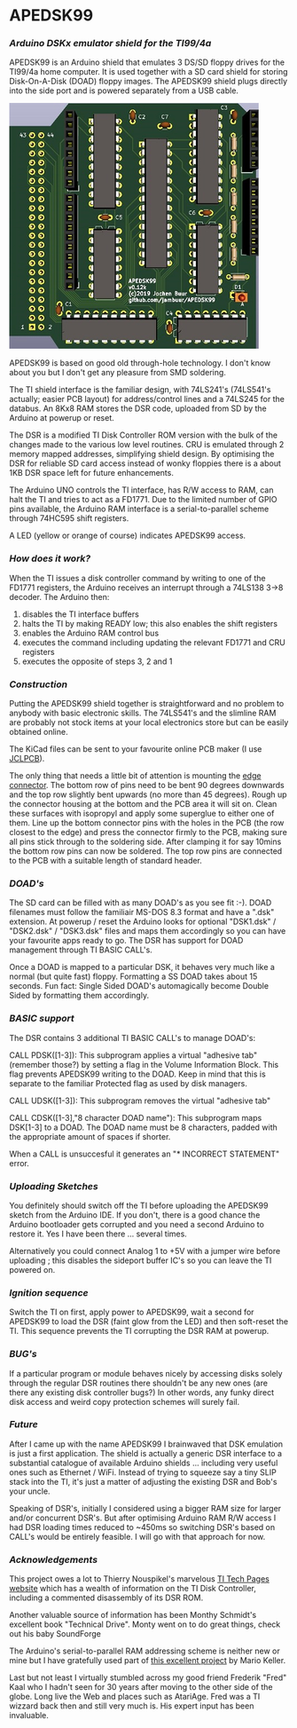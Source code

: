 # APEDSK99
### *Arduino DSKx emulator shield for the TI99/4a*

APEDSK99 is an Arduino shield that emulates 3 DS/SD floppy drives for the TI99/4a home computer. It is used together with a SD card shield for storing Disk-On-A-Disk (DOAD) floppy images. The APEDSK99 shield plugs directly into the side port and is powered separately from a USB cable. 

![KiCAD 3D view](img/APEDSK-AU-GH.jpg)

APEDSK99 is based on good old through-hole technology. I don't know about you but I don't get any pleasure from SMD soldering.

The TI shield interface is the familiar design, with 74LS241's (74LS541's actually; easier PCB layout) for address/control lines and a 74LS245 for the databus. An 8Kx8 RAM stores the DSR code, uploaded from SD by the Arduino at powerup or reset.  

The DSR is a modified TI Disk Controller ROM version with the bulk of the changes made to the various low level routines. CRU is emulated through 2 memory mapped addresses, simplifying shield design. By optimising the DSR for reliable SD card access instead of wonky floppies there is a about 1KB DSR space left for future enhancements.

The Arduino UNO controls the TI interface, has R/W access to RAM, can halt the TI and tries to act as a FD1771. Due to the limited number of GPIO pins available, the Arduino RAM interface is a serial-to-parallel scheme through 74HC595 shift registers. 

A LED (yellow or orange of course) indicates APEDSK99 access.

### *How does it work?*

When the TI issues a disk controller command by writing to one of the FD1771 registers, the Arduino receives an interrupt through a 74LS138 3->8 decoder.  The Arduino then:

1. disables the TI interface buffers
2. halts the TI by making READY low; this also enables the shift registers
3. enables the Arduino RAM control bus
4. executes the command including updating the relevant FD1771 and CRU registers
5. executes the opposite of steps 3, 2 and 1

### *Construction*

Putting the APEDSK99 shield together is straightforward and no problem to anybody with basic electronic skills. The 74LS541's and the slimline RAM are probably not stock items at your local electronics store but can be easily obtained online.

The KiCad files can be sent to your favourite online PCB maker (I use [JCLPCB](https://jlcpcb.com/)).

The only thing that needs a little bit of attention is mounting the [edge connector](https://www.ebay.com/itm/5pc-Industrial-Card-Edge-Slot-Socket-Connector-22x2P-44P-2-54mm-0-1-3A-240-44/140888520037?ssPageName=STRK%3AMEBIDX%3AIT&_trksid=p2057872.m2749.l2649). The bottom row of pins need to be bent 90 degrees downwards and the top row slightly bent upwards (no more than 45 degrees). Rough up the connector housing at the bottom and the PCB area it will sit on. Clean these surfaces with isopropyl and apply some superglue to either one of them. Line up the bottom connector pins with the holes in the PCB (the row closest to the edge) and press the connector firmly to the PCB, making sure all pins stick through to the soldering side. After clamping it for say 10mins the bottom row pins can now be soldered. The top row pins are connected to the PCB with a suitable length of standard header.

### *DOAD's*

The SD card can be filled with as many DOAD's as you see fit :-). DOAD filenames must follow the familiair MS-DOS 8.3 format and have a  ".dsk" extension. At powerup / reset the Arduino looks for optional "DSK1.dsk" / "DSK2.dsk" / "DSK3.dsk" files and maps them accordingly so you can have your favourite apps ready to go. The DSR has support for DOAD management through TI BASIC CALL's. 

Once a DOAD is mapped to a particular DSK, it behaves very much like a normal (but quite fast) floppy. Formatting a SS DOAD takes about 15 seconds. Fun fact: Single Sided DOAD's automagically become Double Sided by formatting them accordingly.

### *BASIC support*

The DSR contains 3 additional TI BASIC CALL's to manage DOAD's:

CALL PDSK([1-3]): This subprogram applies a virtual "adhesive tab" (remember those?) by setting a flag in the Volume Information Block. This flag prevents APEDSK99 writing to the DOAD. Keep in mind that this is separate to the familiar Protected flag as used by disk managers.

CALL UDSK([1-3]): This subprogram removes the virtual "adhesive tab"

CALL CDSK([1-3],"8 character DOAD name"): This subprogram maps DSK[1-3] to a DOAD. The DOAD name must be 8 characters, padded with the appropriate amount of spaces if shorter.

When a CALL is unsuccesful it generates an "* INCORRECT STATEMENT" error.

### *Uploading Sketches*

You definitely should switch off the TI before uploading the APEDSK99 sketch from the Arduino IDE. If you don't, there is a good chance the Arduino bootloader gets corrupted and you need a second Arduino to restore it. Yes I have been there ... several times.  

Alternatively you could connect Analog 1 to +5V with a jumper wire before uploading ; this disables the sideport buffer IC's so you can leave the TI powered on.

### *Ignition sequence*

Switch the TI on first, apply power to APEDSK99, wait a second for APEDSK99 to load the DSR (faint glow from the LED) and then soft-reset the TI. This sequence prevents the TI corrupting the DSR RAM at powerup.

### *BUG's*

If a particular program or module behaves nicely by accessing disks solely through the regular DSR routines there shouldn't be any new ones (are there any existing disk controller bugs?) In other words, any funky direct disk access and weird copy protection schemes will surely fail. 

### *Future*

After I came up with the name APEDSK99 I brainwaved that DSK emulation is just a first application. The shield is actually a generic DSR interface to a substantial catalogue of available Arduino shields ... including very useful ones such as Ethernet / WiFi. Instead of trying to squeeze say a tiny SLIP stack into the TI, it's just a matter of adjusting the existing DSR and Bob's your uncle. 

Speaking of DSR's, initially I considered using a bigger RAM size for larger and/or concurrent DSR's. But after optimising  Arduino RAM R/W access I had DSR loading times reduced to ~450ms so switching DSR's based on CALL's would be entirely feasible. I will go with that approach for now.  

### *Acknowledgements*

This project owes a lot to Thierry Nouspikel's marvelous [TI Tech Pages website](http://www.unige.ch/medecine/nouspikel/ti99/disks.htm) which has a wealth of information on the TI Disk Controller, including a commented disassembly of its DSR ROM.

Another valuable source of information has been Monthy Schmidt's excellent book "Technical Drive". Monty went on to do great things, check out his baby SoundForge

The Arduino's serial-to-parallel RAM addressing scheme is neither new or mine but I have gratefully used part of [this excellent project](https://github.com/mkeller0815/MEEPROMMER) by Mario Keller.

Last but not least I virtually stumbled across my good friend Frederik "Fred" Kaal who I hadn't seen for 30 years after moving to the other side of the globe. Long live the Web and places such as AtariAge. Fred was a TI wizzard back then and still very much is. His expert input has been invaluable.


